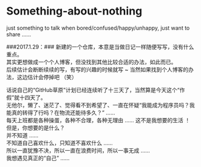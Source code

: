# Something-about-nothing
just something to talk when bored/confused/happy/unhappy, just want to share ……

###2017.1.29：###
新建的一个仓库，本意是当做日记一样随便写写，没有什么重点。  
其实更想做成一个个人博客，但没找到其他比较合适的办法，如此而已。  
后续估计会断断续续的写，有写的兴趣的时候就写 ~ 当然如果找到个人博客的办法，这边估计会停掉吧 （笑）  
  
话说自己的“GitHub草原”计划已经连续听了十三天了，当然算是今天这个“作假”就十四天了。  
无他尔，懒了、迷茫了、觉得看不到希望了、一直在怀疑“我能成为程序员吗？我能真的转得了行吗？在物流还能待多久？” ……  
每天上班都是各种操蛋，各种不合理，各种无理由 …… 这不是我想要的生活 ！  
但是，你想要的是什么？  
并不知道 ……   
不知道自己喜欢什么，只知道不喜欢什么 ……   
所以一直犹豫不决，所以一直在浪费时间，所以一事无成 ……   
我想遇见真正的“自己” ……  
